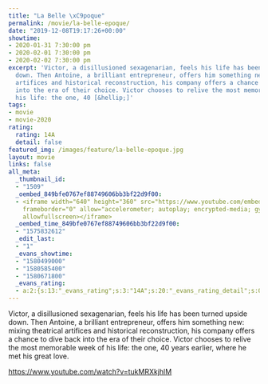 ```yaml
---
title: "La Belle \xC9poque"
permalink: /movie/la-belle-epoque/
date: "2019-12-08T19:17:26+00:00"
showtime:
- 2020-01-31 7:30:00 pm
- 2020-02-01 7:30:00 pm
- 2020-02-02 7:30:00 pm
excerpt: 'Victor, a disillusioned sexagenarian, feels his life has been turned upside
  down. Then Antoine, a brilliant entrepreneur, offers him something new: mixing theatrical
  artifices and historical reconstruction, his company offers a chance to dive back
  into the era of their choice. Victor chooses to relive the most memorable week of
  his life: the one, 40 [&hellip;]'
tags:
- movie
- movie-2020
rating:
  rating: 14A
  detail: false
featured_img: /images/feature/la-belle-epoque.jpg
layout: movie
links: false
all_meta:
  _thumbnail_id:
  - "1509"
  _oembed_849bfe0767ef88749606bb3bf22d9f00:
  - <iframe width="640" height="360" src="https://www.youtube.com/embed/tukMRXkjhlM?feature=oembed"
    frameborder="0" allow="accelerometer; autoplay; encrypted-media; gyroscope; picture-in-picture"
    allowfullscreen></iframe>
  _oembed_time_849bfe0767ef88749606bb3bf22d9f00:
  - "1575832612"
  _edit_last:
  - "1"
  _evans_showtime:
  - "1580499000"
  - "1580585400"
  - "1580671800"
  _evans_rating:
  - a:2:{s:13:"_evans_rating";s:3:"14A";s:20:"_evans_rating_detail";s:0:"";}
---
```


Victor, a disillusioned sexagenarian, feels his life has been turned upside down. Then Antoine, a brilliant entrepreneur, offers him something new: mixing theatrical artifices and historical reconstruction, his company offers a chance to dive back into the era of their choice. Victor chooses to relive the most memorable week of his life: the one, 40 years earlier, where he met his great love.

https://www.youtube.com/watch?v=tukMRXkjhlM 
